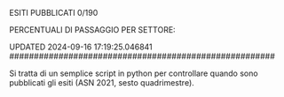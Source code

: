 ESITI PUBBLICATI 0/190 

PERCENTUALI DI PASSAGGIO PER SETTORE:

UPDATED 2024-09-16 17:19:25.046841
###################################################### 

Si tratta di un semplice script in python per controllare quando sono pubblicati gli esiti (ASN 2021, sesto quadrimestre).

